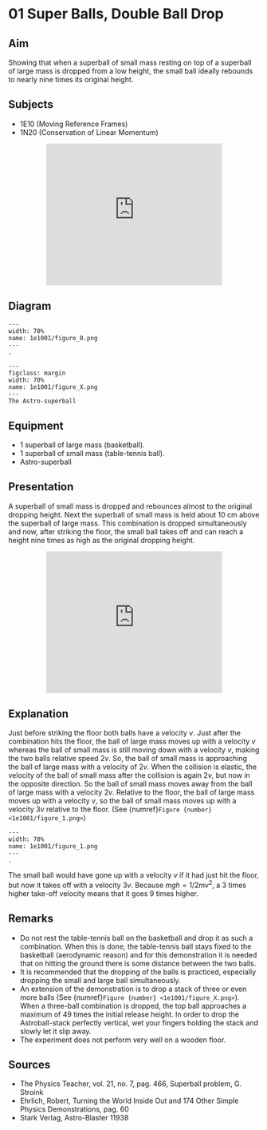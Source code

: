 # 01 Super Balls, Double Ball Drop 
    
## Aim   
 Showing that when a superball of small mass resting on top of a superball of large mass is dropped from a low height, the small ball ideally rebounds to nearly nine times its original height.    
  
## Subjects   
* 1E10 (Moving Reference Frames) 
* 1N20 (Conservation of Linear Momentum)   
  
<div style="display: flex; justify-content: center;">
    <div style="position: relative; width: 70%; height: 0; padding-bottom: 56.25%;">
        <iframe
            src="https://www.youtube.com/embed/Oxte-YmnnHI?si=PzP00e48WqzlzpsX"
            style="position: absolute; top: 0; left: 0; width: 100%; height: 100%;"
            frameborder="0"
            allow="accelerometer; autoplay; clipboard-write; encrypted-media; gyroscope; picture-in-picture"
            allowfullscreen
        ></iframe>
    </div>
</div>


## Diagram   
   
```{figure} figures/figure_0.png  
---  
width: 70%  
name: 1e1001/figure_0.png  
---  
. 
``` 

      
```{figure} figures/balls.jpg 
---  
figclass: margin
width: 70%  
name: 1e1001/figure_X.png
---  
The Astro-superball 
```

## Equipment   
 *  1 superball of large mass (basketball). 
 *  1 superball of small mass (table-tennis ball). 
 *  Astro-superball
      
## Presentation   
A superball of small mass is dropped and rebounces almost to the original dropping height. Next the superball of small mass is held about $10 \mathrm{~cm}$ above the superball of large mass. This combination is dropped simultaneously and now, after striking the floor, the small ball takes off and can reach a height nine times as high as the original dropping height.   

<div style="display: flex; justify-content: center;">
    <div style="position: relative; width: 70%; height: 0; padding-bottom: 56.25%;">
        <iframe
            src="https://www.youtube.com/embed/U7vwTFAxFtM?si=euLDQ9qDZOvifWMu"
            style="position: absolute; top: 0; left: 0; width: 100%; height: 100%;"
            frameborder="0"
            allow="accelerometer; autoplay; clipboard-write; encrypted-media; gyroscope; picture-in-picture"
            allowfullscreen
        ></iframe>
    </div>
</div>

## Explanation   
Just before striking the floor both balls have a velocity $v$. Just after the combination hits the floor, the ball of large mass moves up with a velocity $v$ whereas the ball of small mass is still moving down with a velocity $v$, making the two balls relative speed $2 v$. So, the ball of small mass is approaching the ball of large mass with a velocity of $2 v$. When the collision is elastic, the velocity of the ball of small mass after the collision is again $2 v$, but now in the opposite direction. So the ball of small mass moves away from the ball of large mass with a velocity $2 v$. Relative to the floor, the ball of large mass moves up with a velocity $v$, so the ball of small mass moves up with a velocity $3 v$ relative to the floor. (See {numref}`Figure {number} <1e1001/figure_1.png>`)  

```{figure} figures/figure_1.png  
---  
width: 70%  
name: 1e1001/figure_1.png
---  
. 
```

The small ball would have gone up with a velocity $v$ if it had just hit the floor, but now it takes off with a velocity $3v$. Because $m g h=1 / 2 m v^{2}$, a 3 times higher take-off velocity means that it goes 9 times higher.      


## Remarks
*   Do not rest the table-tennis ball on the basketball and drop it as such a combination. When this is done, the table-tennis ball stays fixed to the basketball (aerodynamic reason) and for this demonstration it is needed that on hitting the ground there is some distance between the two balls. 
*   It is recommended that the dropping of the balls is practiced, especially dropping the small and large ball simultaneously. 
*   An extension of the demonstration is to drop a stack of three or even more balls (See {numref}`Figure {number} <1e1001/figure_X.png>`). When a three-ball combination is dropped, the top ball approaches a maximum of 49 times the initial release height. In order to drop the Astroball-stack perfectly vertical, wet your fingers holding the stack and slowly let it slip away. 
*   The experiment does not perform very well on a wooden floor.
   
  
## Sources   
 
*  The Physics Teacher, vol. 21, no. 7, pag. 466, Superball problem, G. Stroink 
*  Ehrlich, Robert, Turning the World Inside Out and 174 Other Simple Physics Demonstrations, pag. 60 
*  Stark Verlag, Astro-Blaster 11938
  